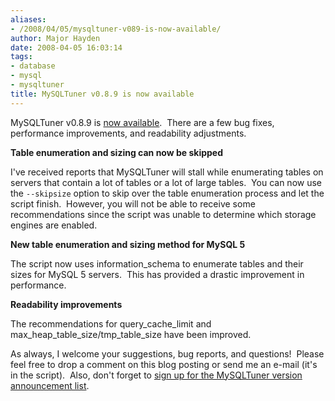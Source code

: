 ```yaml
---
aliases:
- /2008/04/05/mysqltuner-v089-is-now-available/
author: Major Hayden
date: 2008-04-05 16:03:14
tags:
- database
- mysql
- mysqltuner
title: MySQLTuner v0.8.9 is now available
---
```


MySQLTuner v0.8.9 is [now available][1].  There are a few bug fixes, performance improvements, and readability adjustments.

**Table enumeration and sizing can now be skipped**

I've received reports that MySQLTuner will stall while enumerating tables on servers that contain a lot of tables or a lot of large tables.  You can now use the `--skipsize` option to skip over the table enumeration process and let the script finish.  However, you will not be able to receive some recommendations since the script was unable to determine which storage engines are enabled.

**New table enumeration and sizing method for MySQL 5**

The script now uses information_schema to enumerate tables and their sizes for MySQL 5 servers.  This has provided a drastic improvement in performance.

**Readability improvements**

The recommendations for query\_cache\_limit and max\_heap\_table\_size/tmp\_table_size have been improved.

As always, I welcome your suggestions, bug reports, and questions!  Please feel free to drop a comment on this blog posting or send me an e-mail (it's in the script).  Also, don't forget to [sign up for the MySQLTuner version announcement list][2].

 [1]: http://rackerhacker.com/mysqltuner/ "MySQLTuner v0.8.9"
 [2]: http://rackerhacker.com/mysqltuner/ "MySQLTuner Mailing List"